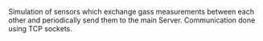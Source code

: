 Simulation of sensors which exchange gass measurements between each other and periodically send them to the main Server.
Communication done using TCP sockets.
